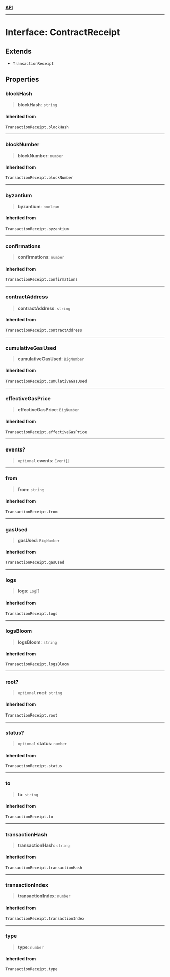 [**API**](../README.md)

***

# Interface: ContractReceipt

## Extends

- `TransactionReceipt`

## Properties

### blockHash

> **blockHash**: `string`

#### Inherited from

`TransactionReceipt.blockHash`

***

### blockNumber

> **blockNumber**: `number`

#### Inherited from

`TransactionReceipt.blockNumber`

***

### byzantium

> **byzantium**: `boolean`

#### Inherited from

`TransactionReceipt.byzantium`

***

### confirmations

> **confirmations**: `number`

#### Inherited from

`TransactionReceipt.confirmations`

***

### contractAddress

> **contractAddress**: `string`

#### Inherited from

`TransactionReceipt.contractAddress`

***

### cumulativeGasUsed

> **cumulativeGasUsed**: `BigNumber`

#### Inherited from

`TransactionReceipt.cumulativeGasUsed`

***

### effectiveGasPrice

> **effectiveGasPrice**: `BigNumber`

#### Inherited from

`TransactionReceipt.effectiveGasPrice`

***

### events?

> `optional` **events**: `Event`[]

***

### from

> **from**: `string`

#### Inherited from

`TransactionReceipt.from`

***

### gasUsed

> **gasUsed**: `BigNumber`

#### Inherited from

`TransactionReceipt.gasUsed`

***

### logs

> **logs**: `Log`[]

#### Inherited from

`TransactionReceipt.logs`

***

### logsBloom

> **logsBloom**: `string`

#### Inherited from

`TransactionReceipt.logsBloom`

***

### root?

> `optional` **root**: `string`

#### Inherited from

`TransactionReceipt.root`

***

### status?

> `optional` **status**: `number`

#### Inherited from

`TransactionReceipt.status`

***

### to

> **to**: `string`

#### Inherited from

`TransactionReceipt.to`

***

### transactionHash

> **transactionHash**: `string`

#### Inherited from

`TransactionReceipt.transactionHash`

***

### transactionIndex

> **transactionIndex**: `number`

#### Inherited from

`TransactionReceipt.transactionIndex`

***

### type

> **type**: `number`

#### Inherited from

`TransactionReceipt.type`
